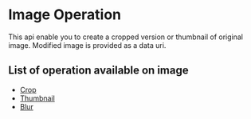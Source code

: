 # Image Operation
This api enable you to create a cropped version or thumbnail of original image. Modified image is provided as a data uri.


## List of operation available on image
* [Crop](api_doc/crop.md)
* [Thumbnail](api_doc/thumbnail.md)
* [Blur](api_doc/blur.md)

